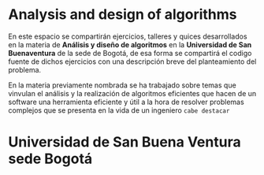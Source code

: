 # Analysis and design of algorithms

En este espacio se compartirán ejercicios, talleres y quices desarrollados en la materia de **Análisis y diseño de algoritmos** en la **Universidad de San Buenaventura** de la sede de Bogotá, de esa forma se compartirá el codigo fuente de dichos ejercicios con una descripción breve del planteamiento del problema.

En la materia previamente nombrada se ha trabajado sobre temas que vinvulan el análisis y la realización de algoritmos eficientes que hacen de un software una herramienta eficiente y útil a la hora de resolver problemas complejos que se presenta en la vida de un ingeniero `cabe destacar`

# Universidad de San Buena Ventura sede Bogotá 





